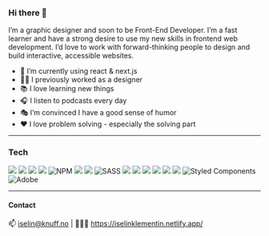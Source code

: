 ### Hi there 👋

I’m a graphic designer and soon to be Front-End Developer.
I’m a fast learner and have a strong desire to use my new skills in frontend web development. 
I’d love to work with forward-thinking people to design and build interactive, accessible websites.

- 🌱 I’m currently using react & next.js
- 👩‍🎨 I previously worked as a designer
- 📚 I love learning new things
- 🎧 I listen to podcasts every day
- 🎭 I’m convinced I have a good sense of humor
- ♥️ I love problem solving - especially the solving part

---

### Tech

<img src="https://img.shields.io/badge/JavaScript-323330?style=for-the-badge&logo=javascript&logoColor=F7DF1E" /> <img src="https://img.shields.io/badge/HTML5-E34F26?style=for-the-badge&logo=html5&logoColor=white" />
<img src="https://img.shields.io/badge/Adobe%20XD-470137?style=for-the-badge&logo=Adobe%20XD&logoColor=#FF61F6" />
<img src="https://img.shields.io/badge/next.js-000000?style=for-the-badge&logo=nextdotjs&logoColor=white" />
![NPM](https://img.shields.io/badge/NPM-%23000000.svg?style=for-the-badge&logo=npm&logoColor=white)
<img src="https://img.shields.io/badge/Postman-FF6C37?style=for-the-badge&logo=Postman&logoColor=white" />
<img src="https://img.shields.io/badge/React-20232A?style=for-the-badge&logo=react&logoColor=61DAFB" />
![SASS](https://img.shields.io/badge/SASS-hotpink.svg?style=for-the-badge&logo=SASS&logoColor=white)
<img src="https://img.shields.io/badge/CSS3-1572B6?style=for-the-badge&logo=css3&logoColor=white" />
<img src="https://img.shields.io/badge/Node.js-339933?style=for-the-badge&logo=nodedotjs&logoColor=white" />
<img src="https://img.shields.io/badge/Bootstrap-563D7C?style=for-the-badge&logo=bootstrap&logoColor=white" />
<img src="https://img.shields.io/badge/JWT-000000?style=for-the-badge&logo=JSON%20web%20tokens&logoColor=white" />
<img src="https://img.shields.io/badge/Visual_Studio_Code-0078D4?style=for-the-badge&logo=visual%20studio%20code&logoColor=white" />
<img src="https://img.shields.io/badge/Trello-0052CC?style=for-the-badge&logo=trello&logoColor=white" />
![Styled Components](https://img.shields.io/badge/styled--components-DB7093?style=for-the-badge&logo=styled-components&logoColor=white)
![Adobe](https://img.shields.io/badge/adobe-%23FF0000.svg?style=for-the-badge&logo=adobe&logoColor=white)

---

#### Contact

📫 iselin@knuff.no  |  👩🏼‍💻 https://iselinklementin.netlify.app/
 

<!--
**Iselinklementin/Iselinklementin** is a ✨ _special_ ✨ repository because its `README.md` (this file) appears on your GitHub profile.

Here are some ideas to get you started:

- 🔭 I’m currently working on ...

- 👯 I’m looking to collaborate on ...
- 🤔 I’m looking for help with ...
- 💬 Ask me about ...
- 😄 Pronouns: ...
- ⚡ Fun fact: ...
-->
